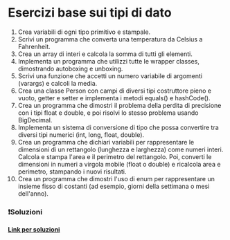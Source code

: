 # Esercizi base sui tipi di dato

1. Crea variabili di ogni tipo primitivo e stampale.
2. Scrivi un programma che converta una temperatura da Celsius a Fahrenheit.
3. Crea un array di interi e calcola la somma di tutti gli elementi.
4. Implementa un programma che utilizzi tutte le wrapper classes, dimostrando autoboxing e unboxing.
5. Scrivi una funzione che accetti un numero variabile di argomenti (varargs) e calcoli la media. 
6. Crea una classe Person con campi di diversi tipi costruttore pieno e vuoto, getter e setter e implementa i metodi equals() e hashCode().
7. Crea un programma che dimostri il problema della perdita di precisione con i tipi float e double, e poi risolvi lo stesso problema usando BigDecimal. 
8. Implementa un sistema di conversione di tipo che possa convertire tra diversi tipi numerici (int, long, float, double).
9. Crea un programma che dichiari variabili per rappresentare le dimensioni di un rettangolo (lunghezza e larghezza) come numeri interi. Calcola e stampa l'area e il perimetro del rettangolo. Poi, converti le dimensioni in numeri a virgola mobile (float o double) e ricalcola area e perimetro, stampando i nuovi risultati.
10. Crea un programma che dimostri l'uso di enum per rappresentare un insieme fisso di costanti (ad esempio, giorni della settimana o mesi dell'anno). 


### ❗️Soluzioni
**[Link per soluzioni](https://github.com/Learning-Projects-Examples/Java21_Learning-Java-Junior-Developer-Interview/blob/main/src/main/java/org/learning/C01_LanguageFundamentals/Solutions/S01_DataTypes.java)**